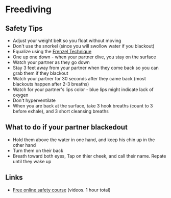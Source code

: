 # Freediving

## Safety Tips

* Adjust your weight belt so you float without moving
* Don't use the snorkel (since you will swollow water if you blackout)
* Equalize using the [Frenzel Technique](https://gofreediving.co.uk/definitive-guide-frenzel-technique)
* One up one down - when your partner dive, you stay on the surface
* Watch your partner as they go down
* Stay 3 feet away from your partner when they come back so you can grab them if they blackout
* Watch your partner for 30 seconds after they came back (most blackouts happen after 2-3 breaths)
* Watch for your partner's lips color - blue lips might indicate lack of oxygen
* Don't hyperventilate
* When you are back at the surface, take 3 hook breaths (count to 3 before exhale), and 3 short cleansing breaths

## What to do if your partner blackedout

* Hold them above the water in one hand, and keep his chin up in the other hand
* Turn them on their back
* Breath toward both eyes, Tap on thier cheek, and call their name. Repate until they wake up

## Links
* [Free online safety course](https://immersionfreediving.teachable.com/) (videos. 1 hour total)
